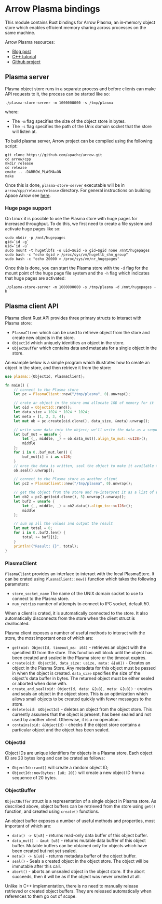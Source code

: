 # Arrow Plasma bindings
This module contains Rust bindings for Arrow Plasma, an in-memory object store which enables efficient memory sharing across processes on the same machine.

Arrow Plasma resources:
* [Blog post](https://arrow.apache.org/blog/2017/08/08/plasma-in-memory-object-store/)
* [C++ tutorial](https://github.com/apache/arrow/blob/master/cpp/apidoc/tutorials/plasma.md)
* [Github project](https://github.com/apache/arrow/)

## Plasma server
Plasma object store runs in a separate process and before clients can make API requests to it, the process can be started like so:
```
./plasma-store-server -m 1000000000 -s /tmp/plasma
```
where:
* The `-m` flag specifies the size of the object store in bytes.
* The `-s` flag specifies the path of the Unix domain socket that the store will listen at.

To build plasma server, Arrow project can be compiled using the following script:
```
git clone https://github.com/apache/arrow.git
cd arrow/cpp
mkdir release
cd release
cmake .. -DARROW_PLASMA=ON
make
```
Once this is done, `plasma-store-server` executable will be in `arrow/cpp/release/release` directory. For general instructions on building Apace Arrow see [here](https://arrow.apache.org/docs/developers/cpp/building.html).

### Huge page support
On Linux it is possible to use the Plasma store with huge pages for increased throughput. To do this, we first need to create a file system and activate huge pages like so:
```
sudo mkdir -p /mnt/hugepages
gid=`id -g`
uid=`id -u`
sudo mount -t hugetlbfs -o uid=$uid -o gid=$gid none /mnt/hugepages
sudo bash -c "echo $gid > /proc/sys/vm/hugetlb_shm_group"
sudo bash -c "echo 20000 > /proc/sys/vm/nr_hugepages"
```
Once this is done, you can start the Plasma store with the `-d` flag for the mount point of the huge page file system and the `-h` flag which indicates that huge pages are activated:
```
./plasma-store-server -m 1000000000 -s /tmp/plasma -d /mnt/hugepages -h
```

## Plasma client API
Plasma client Rust API provides three primary structs to interact with Plasma store:

* `PlasmaClient` which can be used to retrieve object from the store and create new objects in the store.
* `ObjectId` which uniquely identifies an object in the store.
* `ObjectBuffer` which contains data and metadata for a single object in the store.

An example below is a simple program which illustrates how to create an object in the store, and then retrieve it from the store:
```Rust
use plasma::{ObjectId, PlasmaClient};

fn main() {
    // connect to the Plasma store
    let pc = PlasmaClient::new("/tmp/plasma", 0).unwrap();

    // crate an object in the store and allocate 1GB of memory for it
    let oid = ObjectId::rand();
    let data_size = 1024 * 1024 * 1024;
    let meta = [1, 2, 3, 4];
    let mut ob = pc.create(oid.clone(), data_size, &meta).unwrap();

    // write some data into the object; we'll write the data as a sequence of u128's
    let buf_mut = unsafe {
        let (_, middle, _) = ob.data_mut().align_to_mut::<u128>();
        middle
    };
    for i in 0..buf_mut.len() {
        buf_mut[i] = i as u128;
    }
    // once the data is written, seal the object to make it available to other clients
    ob.seal().unwrap();

    // connect to the Plasma store as another client
    let pc2 = PlasmaClient::new("/tmp/plasma", 0).unwrap();

    // get the object from the store and re-interpret it as a list of u128's
    let ob2 = pc2.get(oid.clone(), 5).unwrap().unwrap();
    let buf2 = unsafe {
        let (_, middle, _) = ob2.data().align_to::<u128>();
        middle
    };

    // sum up all the values and output the result
    let mut total = 0;
    for i in 0..buf2.len() {
        total += buf2[i];
    }
    println!("Result: {}", total);
}
```

### PlasmaClient
`PlasmaClient` provides an interface to interact with the local PlasmaStore. It can be crated using `PlasmaClient::new()` function which takes the following parameters:
* `store_socket_name` The name of the UNIX domain socket to use to connect to the Plasma store.
* `num_retries` number of attempts to connect to IPC socket, default 50.

When a client is crated, it is automatically connected to the store. It also automatically disconnects from the store when the client struct is deallocated.

Plasma client exposes a number of useful methods to interact with the store, the most important ones of which are:

* `get(oid: ObjectId, timeout_ms: i64)` - retrieves an object with the specified ID from the store. This function will block until the object has been created and sealed in the Plasma store or the timeout expires.
* `create(oid: ObjectId, data_size: usize, meta: &[u8])` - Creates an object in the Plasma Store. Any metadata for this object must be passed in when the object is created. `data_size` specifies the size of the object's data buffer in bytes. The returned object must be either sealed or aborted when done with.
* `create_and_seal(oid: ObjectId, data: &[u8], meta: &[u8])` - creates and seals an object in the object store. This is an optimization which allows small objects to be created quickly with fewer messages to the store.
* `delete(oid: &ObjectId)` - deletes an object from the object store. This currently assumes that the object is present, has been sealed and not used by another client. Otherwise, it is a no operation.
* `contains(oid: &ObjectId)` - checks if the object store contains a particular object and the object has been sealed.


### ObjectId
Object IDs are unique identifiers for objects in a Plasma store. Each object ID are 20 bytes long and can be crated as follows:

* `ObjectId::rand()` will create a random object ID;
* `ObjectId::new(bytes: [u8; 20])` will create a new object ID from a sequence of 20 bytes.

### ObjectBuffer
`ObjectBuffer` struct is a representation of a single object in Plasma store. As described above, object buffers can be retrieved from the store using `get()` function, and created using `create()` functions.

An object buffer exposes a number of useful methods and properties, most important of which are:

* `data() -> &[u8]` - returns read-only data buffer of this object buffer.
* `data_mut() - &mut [u8]` - returns mutable data buffer of this object buffer. Mutable buffers can be obtained only for objects which have been created but not yet sealed.
* `meta() -> &[u8]` - returns metadata buffer of the object buffer.
* `seal()` - Seals a created object in the object store. The object will be immutable after this call.
* `abort()` - aborts an unsealed object in the object store. If the abort succeeds, then it will be as if the object was never created at all.

Unlike in C++ implementation, there is no need to manually release retrieved or created object buffers. They are released automatically when references to them go out of scope.